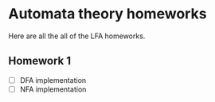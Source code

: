 # Automata theory homeworks
Here are all the all of the LFA homeworks.
## Homework 1
- [ ] DFA implementation  
- [ ] NFA implementation